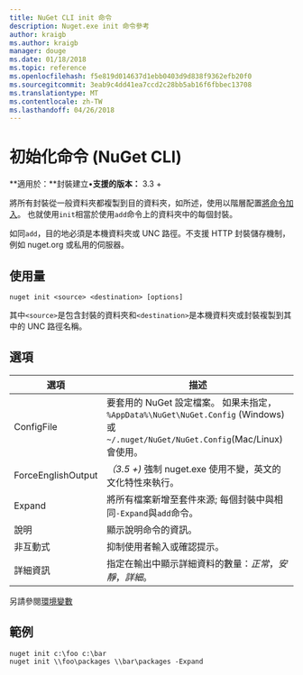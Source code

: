 ```yaml
---
title: NuGet CLI init 命令
description: Nuget.exe init 命令參考
author: kraigb
ms.author: kraigb
manager: douge
ms.date: 01/18/2018
ms.topic: reference
ms.openlocfilehash: f5e819d014637d1ebb0403d9d838f9362efb20f0
ms.sourcegitcommit: 3eab9c4dd41ea7ccd2c28bb5ab16f6fbbec13708
ms.translationtype: MT
ms.contentlocale: zh-TW
ms.lasthandoff: 04/26/2018
---
```

# <a name="init-command-nuget-cli"></a>初始化命令 (NuGet CLI)

**適用於：**封裝建立&bullet;**支援的版本：** 3.3 +

將所有封裝從一般資料夾都複製到目的資料夾，如所述，使用以階層配置[將命令加入](cli-ref-add.md)。 也就使用`init`相當於使用`add`命令上的資料夾中的每個封裝。

如同`add`，目的地必須是本機資料夾或 UNC 路徑。不支援 HTTP 封裝儲存機制，例如 nuget.org 或私用的伺服器。

## <a name="usage"></a>使用量

```cli
nuget init <source> <destination> [options]
```

其中`<source>`是包含封裝的資料夾和`<destination>`是本機資料夾或封裝複製到其中的 UNC 路徑名稱。

## <a name="options"></a>選項

| 選項 | 描述 |
| --- | --- |
| ConfigFile | 要套用的 NuGet 設定檔案。 如果未指定， `%AppData%\NuGet\NuGet.Config` (Windows) 或`~/.nuget/NuGet/NuGet.Config`(Mac/Linux) 會使用。|
| ForceEnglishOutput | *（3.5 +)* 強制 nuget.exe 使用不變，英文的文化特性來執行。 |
| Expand | 將所有檔案新增至套件來源; 每個封裝中與相同`-Expand`與`add`命令。 |
| 說明 | 顯示說明命令的資訊。 |
| 非互動式 | 抑制使用者輸入或確認提示。 |
| 詳細資訊 | 指定在輸出中顯示詳細資料的數量：*正常*，*安靜*，*詳細*。 |

另請參閱[環境變數](cli-ref-environment-variables.md)

## <a name="examples"></a>範例

```cli
nuget init c:\foo c:\bar
nuget init \\foo\packages \\bar\packages -Expand
```
